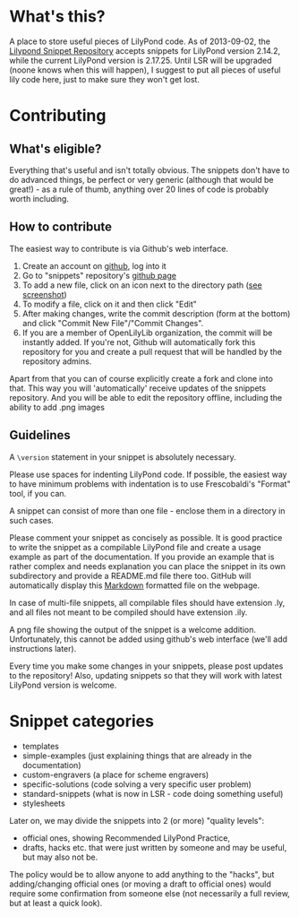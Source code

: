 What's this?
============

A place to store useful pieces of LilyPond code.
As of 2013-09-02, the [Lilypond Snippet Repository](http://lsr.dsi.unimi.it/) accepts snippets for LilyPond version 2.14.2, while the current LilyPond version is 2.17.25.  Until LSR will be upgraded (noone knows when this will happen), I suggest to put all pieces of useful lily code here, just to make sure they won't get lost.


Contributing
============

What's eligible?
----------------

Everything that's useful and isn't totally obvious.  The snippets don't have to do advanced things, be perfect or very generic (although that would be great!) - as a rule of thumb, anything over 20 lines of code is probably worth including.

How to contribute
-----------------

The easiest way to contribute is via Github's web interface.

1. Create an account on [github](http://github.com/), log into it
2. Go to "snippets" repository's [github page](https://github.com/openlilylib/snippets)
3. To add a new file, click on an icon next to the directory path ([see screenshot](https://raw.github.com/openlilylib/snippets/master/adding-new-file-github-interface.png))
4. To modify a file, click on it and then click "Edit"
5. After making changes, write the commit description (form at the bottom) and click "Commit New File"/"Commit Changes".
6. If you are a member of OpenLilyLib organization, the commit will be instantly added.  If you're not, Github will automatically fork this repository for you and create a pull request that will be handled by the repository admins.
 
Apart from that you can of course explicitly create a fork and clone into that.
This way you will 'automatically' receive updates of the snippets repository.
And you will be able to edit the repository offline, including the ability to add .png images

Guidelines
----------

A `\version` statement in your snippet is absolutely necessary.

Please use spaces for indenting LilyPond code.  If possible, the easiest way to have minimum problems with indentation is to use Frescobaldi's "Format" tool, if you can.

A snippet can consist of more than one file - enclose them in a directory in such cases.

Please comment your snippet as concisely as possible.
It is good practice to write the snippet as a compilable LilyPond file and create a usage example as part of the documentation.
If you provide an example that is rather complex and needs explanation you can place the snippet in its own subdirectory and provide a README.md file there too.
GitHub will automatically display this [Markdown](http://en.wikipedia.org/wiki/Markdown) formatted file on the webpage.

In case of multi-file snippets, all compilable files should have extension .ly, and all files not meant to be compiled should have extension .ily.

A png file showing the output of the snippet is a welcome addition.  Unfortunately, this cannot be added using github's web interface (we'll add instructions later).

Every time you make some changes in your snippets, please post updates to the repository!  Also, updating snippets so that they will work with latest LilyPond version is welcome.


Snippet categories
==================

* templates
* simple-examples (just explaining things that are already in the documentation)
* custom-engravers (a place for scheme engravers)
* specific-solutions (code solving a very specific user problem)
* standard-snippets (what is now in LSR - code doing something useful)
* stylesheets

Later on, we may divide the snippets into 2 (or more) "quality levels":
- official ones, showing Recommended LilyPond Practice,
- drafts, hacks etc. that were just written by someone and may be useful, but may also not be.


The policy would be to allow anyone to add anything to the "hacks", but adding/changing official ones (or moving a draft to official ones) would require some confirmation from someone else (not necessarily a full review, but at least a quick look).

